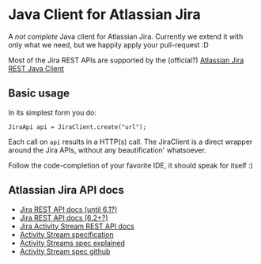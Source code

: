 Java Client for Atlassian Jira
===============================

A *not complete* Java client for Atlassian Jira. Currently we extend it with
only what we need, but we happily apply your pull-request :D

Most of the Jira REST APIs are supported by the (official?) [Atlassian Jira REST Java Client](https://ecosystem.atlassian.net/wiki/display/JRJC/Home)

Basic usage
-----------

In its simplest form you do:

```
JiraApi api = JiraClient.create("url");
```

Each call on `api` results in a HTTP(s) call.
The JiraClient is a direct wrapper around the Jira APIs, without any beautification' whatsoever.

Follow the code-completion of your favorite IDE, it should speak for itself :)

Atlassian Jira API docs
------------------------
- [Jira REST API docs (until 6.1?)](https://developer.atlassian.com/static/rest/jira/6.1.html)
- [Jira REST API docs (6.2+?)](https://docs.atlassian.com/jira/REST/ondemand/)
- [Jira Activity Stream REST API docs](https://developer.atlassian.com/docs/atlassian-platform-common-components/activity-streams/adding-activities-to-a-third-party-feed-with-the-rest-api)
- [Activity Stream specification](http://activitystrea.ms)
- [Activity Streams spec explained](http://mariuszprzydatek.com/2013/08/28/json-activity-streams-1-0/)
- [Activity Stream spec github](https://github.com/activitystreams)
